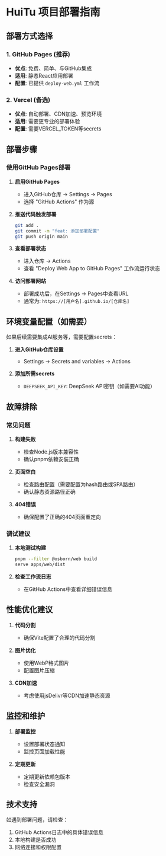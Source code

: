 # HuiTu 项目部署指南

## 部署方式选择

### 1. GitHub Pages (推荐)
- **优点**: 免费、简单、与GitHub集成
- **适用**: 静态React应用部署
- **配置**: 已提供 `deploy-web.yml` 工作流

### 2. Vercel (备选)
- **优点**: 自动部署、CDN加速、预览环境
- **适用**: 需要更专业的部署体验
- **配置**: 需要VERCEL_TOKEN等secrets

## 部署步骤

### 使用GitHub Pages部署

1. **启用GitHub Pages**
   - 进入GitHub仓库 → Settings → Pages
   - 选择 "GitHub Actions" 作为源

2. **推送代码触发部署**
   ```bash
   git add .
   git commit -m "feat: 添加部署配置"
   git push origin main
   ```

3. **查看部署状态**
   - 进入仓库 → Actions
   - 查看 "Deploy Web App to GitHub Pages" 工作流运行状态

4. **访问部署网站**
   - 部署成功后，在Settings → Pages中查看URL
   - 通常为: `https://[用户名].github.io/[仓库名]`

## 环境变量配置（如需要）

如果后续需要集成AI服务等，需要配置secrets：

1. **进入GitHub仓库设置**
   - Settings → Secrets and variables → Actions

2. **添加所需secrets**
   - `DEEPSEEK_API_KEY`: DeepSeek API密钥（如需要AI功能）

## 故障排除

### 常见问题

1. **构建失败**
   - 检查Node.js版本兼容性
   - 确认pnpm依赖安装正确

2. **页面空白**
   - 检查路由配置（需要配置为hash路由或SPA路由）
   - 确认静态资源路径正确

3. **404错误**
   - 确保配置了正确的404页面重定向

### 调试建议

1. **本地测试构建**
   ```bash
   pnpm --filter @osborn/web build
   serve apps/web/dist
   ```

2. **检查工作流日志**
   - 在GitHub Actions中查看详细错误信息

## 性能优化建议

1. **代码分割**
   - 确保Vite配置了合理的代码分割

2. **图片优化**
   - 使用WebP格式图片
   - 配置图片压缩

3. **CDN加速**
   - 考虑使用jsDelivr等CDN加速静态资源

## 监控和维护

1. **部署监控**
   - 设置部署状态通知
   - 监控页面加载性能

2. **定期更新**
   - 定期更新依赖包版本
   - 检查安全漏洞

## 技术支持

如遇到部署问题，请检查：
1. GitHub Actions日志中的具体错误信息
2. 本地构建是否成功
3. 网络连接和权限配置